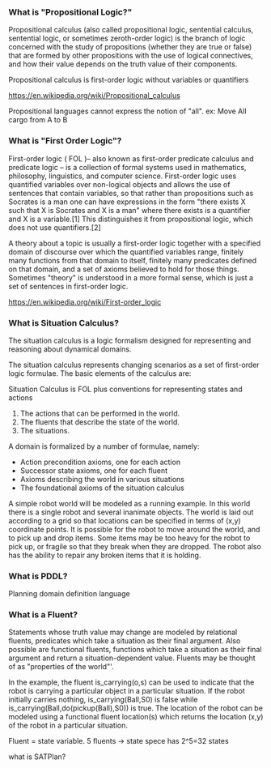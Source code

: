 ### What is "Propositional Logic?" ###

Propositional calculus (also called propositional logic, sentential calculus, sentential logic, or sometimes zeroth-order logic) is the branch of logic concerned with the study of propositions (whether they are true or false) that are formed by other propositions with the use of logical connectives, and how their value depends on the truth value of their components.

Propositional calculus is first-order logic without variables or quantifiers

https://en.wikipedia.org/wiki/Propositional_calculus

Propositional languages cannot express the notion of "all". 
ex: Move All cargo from A to B

### What is "First Order Logic"? ###
First-order logic ( FOL )– also known as first-order predicate calculus and predicate logic – is a collection of formal systems used in mathematics, philosophy, linguistics, and computer science. First-order logic uses quantified variables over non-logical objects and allows the use of sentences that contain variables, so that rather than propositions such as Socrates is a man one can have expressions in the form "there exists X such that X is Socrates and X is a man" where there exists is a quantifier and X is a variable.[1] This distinguishes it from propositional logic, which does not use quantifiers.[2]

A theory about a topic is usually a first-order logic together with a specified domain of discourse over which the quantified variables range, finitely many functions from that domain to itself, finitely many predicates defined on that domain, and a set of axioms believed to hold for those things. Sometimes "theory" is understood in a more formal sense, which is just a set of sentences in first-order logic.

https://en.wikipedia.org/wiki/First-order_logic

### What is Situation Calculus? ###

The situation calculus is a logic formalism designed for representing and reasoning about dynamical domains.

The situation calculus represents changing scenarios as a set of first-order logic formulae. The basic elements of the calculus are:

Situation Calculus is FOL plus conventions for representing states and actions

1. The actions that can be performed in the world.
2. The fluents that describe the state of the world.
3. The situations.


A domain is formalized by a number of formulae, namely:
- Action precondition axioms, one for each action
- Successor state axioms, one for each fluent
- Axioms describing the world in various situations
- The foundational axioms of the situation calculus


A simple robot world will be modeled as a running example. In this world there is a single robot and several inanimate objects. The world is laid out according to a grid so that locations can be specified in terms of (x,y) coordinate points. It is possible for the robot to move around the world, and to pick up and drop items. Some items may be too heavy for the robot to pick up, or fragile so that they break when they are dropped. The robot also has the ability to repair any broken items that it is holding.

### What is PDDL? ###
Planning domain definition language

### What is a Fluent? ###

Statements whose truth value may change are modeled by relational fluents, predicates which take a situation as their final argument. Also possible are functional fluents, functions which take a situation as their final argument and return a situation-dependent value. Fluents may be thought of as "properties of the world"'.

In the example, the fluent is_carrying(o,s) can be used to indicate that the robot is carrying a particular object in a particular situation. If the robot initially carries nothing, is_carrying(Ball,S0) is false while is\_carrying(Ball,do(pickup(Ball),S0)) is true. The location of the robot can be modeled using a functional fluent location(s) which returns the location (x,y) of the robot in a particular situation.

Fluent = state variable. 5 fluents -> state spece has 2^5=32 states

what is SATPlan?